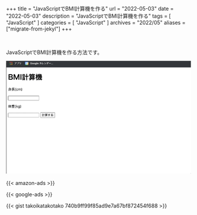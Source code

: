 +++
title =  "JavaScriptでBMI計算機を作る"
url = "2022-05-03"
date = "2022-05-03"
description = "JavaScriptでBMI計算機を作る"
tags = [
  "JavaScript"
]
categories = [
  "JavaScript"
]
archives = "2022/05"
aliases = ["migrate-from-jekyl"]
+++

<br>

JavaScriptでBMI計算機を作る方法です。

![JavaScript BMI](1.gif)

<!-- Amazon Ads -->
{{< amazon-ads >}}

<!-- Google Ads -->
{{< google-ads >}}

{{< gist takoikatakotako 740b9ff99f85ad9e7a67bf872454f688 >}}
